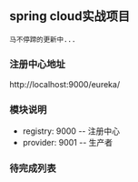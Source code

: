 ## spring cloud实战项目
    马不停蹄的更新中...


### 注册中心地址

http://localhost:9000/eureka/





### 模块说明

- registry: 9000  --  注册中心
- provider: 9001  --  生产者











### 待完成列表